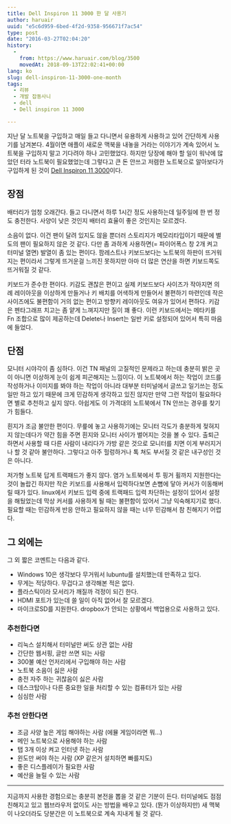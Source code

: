 ```yaml
---
title: Dell Inspiron 11 3000 한 달 사용기
author: haruair
uuid: "e5c6d959-6bed-4f2d-9358-956671f7ac54"
type: post
date: "2016-03-27T02:04:20"
history:
  - 
    from: https://www.haruair.com/blog/3500
    movedAt: 2018-09-13T22:02:41+00:00
lang: ko
slug: dell-inspiron-11-3000-one-month
tags:
  - 리뷰
  - 개발 잡동사니
  - dell
  - Dell inspiron 11 3000

---
```

지난 달 노트북을 구입하고 매일 들고 다니면서 유용하게 사용하고 있어 간단하게 사용기를 남겨본다. 4월이면 애플이 새로운 맥북을 내놓을 거라는 이야기가 계속 있어서 노트북을 구입하지 말고 기다려야 하나 고민했었다. 하지만 당장에 해야 할 일이 워낙에 많았던 터라 노트북이 필요했었는데 그렇다고 큰 돈 안쓰고 저렴한 노트북으로 알아보다가 구입하게 된 것이 [Dell Inspiron 11 3000][1]이다.

## 장점

배터리가 엄청 오래간다. 들고 다니면서 하루 1시간 정도 사용하는데 일주일에 한 번 정도 충전한다. 사양이 낮은 것인지 배터리 효율이 좋은 것인지는 모르겠다.

소음이 없다. 이건 팬이 달려 있지도 않을 뿐더러 스토리지가 메모리타입이기 때문에 별도의 팬이 필요하지 않은 것 같다. 다만 좀 과하게 사용하면(= 파이어폭스 창 2개 켜고 터미널 열면) 발열이 좀 있는 편이다. 팜레스트나 키보드보다는 노트북의 하판이 뜨거워지는 편이라서 그렇게 뜨거운걸 느끼진 못하지만 아마 더 많은 연산을 하면 키보드쪽도 뜨거워질 것 같다.

키보드가 준수한 편이다. 키감도 괜찮은 편이고 실제 키보드보다 사이즈가 작아지면 의례 레이아웃을 이상하게 만들거나 키 배치를 어색하게 만들어서 불편하기 마련인데 작은 사이즈에도 불편함이 거의 없는 편이고 방향키 레이아웃도 여유가 있어서 편하다. 키감은 펜타그래프 치고는 좀 얕게 느껴지지만 질이 꽤 좋다. 이런 키보드에서는 메타키를 Fn 조합으로 많이 제공하는데 Delete나 Insert는 일반 키로 설정되어 있어서 특히 마음에 들었다.

## 단점

모니터 시야각이 좀 심하다. 이건 TN 패널의 고질적인 문제라고 하는데 충분히 밝은 곳이 아니면 이상하게 눈이 쉽게 피곤해지는 느낌이다. 이 노트북에서 하는 작업이 코드를 작성하거나 이미지를 봐야 하는 작업이 아니라 대부분 터미널에서 글쓰고 일기쓰는 정도 일만 하고 있기 때문에 크게 민감하게 생각하고 있진 않지만 만약 그런 작업이 필요하다면 별로 추천하고 싶지 않다. 아쉽게도 이 가격대의 노트북에서 TN 안쓰는 경우를 찾기가 힘들다.

흰지가 조금 불안한 편이다. 무릎에 놓고 사용하기에는 모니터 각도가 충분하게 젖혀지지 않는데다가 약간 힘을 주면 흰지와 모니터 사이가 벌어지는 것을 볼 수 있다. 출퇴근하면서 사용할 때 다른 사람이 내리다가 가방 같은 것으로 모니터를 치면 이게 부러지거나 할 것 같아 불안하다. 그렇다고 아주 헐렁하거나 톡 쳐도 부서질 것 같은 내구성인 것은 아니다.

저가형 노트북 답게 트랙패드가 좋지 않다. 염가 노트북에서 투 핑거 휠까지 지원한다는 것이 놀랍긴 하지만 작은 키보드를 사용해서 입력하다보면 손뼘에 닿아 커서가 이동해버릴 때가 있다. linux에서 키보드 입력 중에 트랙패드 입력 차단하는 설정이 있어서 설정을 해뒀었는데 막상 커서를 사용하게 될 때는 불편함이 있어서 그냥 익숙해지기로 했다. 필요할 때는 민감하게 반응 안하고 필요하지 않을 때는 너무 민감해서 참 친해지기 어렵다.

## 그 외에는

그 외 짧은 코멘트는 다음과 같다.

  * Windows 10은 생각보다 무거워서 lubuntu를 설치했는데 만족하고 있다.
  * 무게는 적당하다. 무겁다고 생각해본 적은 없다.
  * 플라스틱이라 모서리가 깨질까 걱정이 되긴 한다.
  * HDMI 포트가 있는데 쓸 일이 아직 없어서 잘 모르겠다.
  * 마이크로SD를 지원한다. dropbox가 안되는 상황에서 백업용으로 사용하고 있다.

### 추천한다면

  * 리눅스 설치해서 터미널만 써도 상관 없는 사람
  * 간단한 웹서핑, 글만 쓰면 되는 사람
  * 300불 예산 언저리에서 구입해야 하는 사람
  * 노트북 소음이 싫은 사람
  * 충전 자주 하는 귀찮음이 싫은 사람
  * 데스크탑이나 다른 중요한 일을 처리할 수 있는 컴퓨터가 있는 사람
  * 심심한 사람

### 추천 안한다면

  * 조금 사양 높은 게임 해야하는 사람 (에뮬 게임이라면 뭐&#8230;)
  * 메인 노트북으로 사용해야 하는 사람
  * 탭 3개 이상 켜고 인터넷 하는 사람
  * 윈도만 써야 하는 사람 (XP 같은거 설치하면 빠를지도)
  * 좋은 디스플레이가 필요한 사람
  * 예산을 늘릴 수 있는 사람

* * *

지금까지 사용한 경험으로는 충분히 본전을 뽑을 것 같은 기분이 든다. 터미널에도 점점 친해지고 있고 웹브라우저 없이도 사는 방법을 배우고 있다. (뭔가 이상하지만) 새 맥북이 나오더라도 당분간은 이 노트북으로 계속 지내게 될 것 같다.

 [1]: http://haruair.com/blog/3429